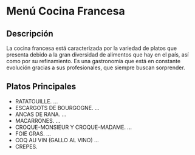 # Menú Cocina Francesa

## Descripción​
La cocina francesa está caracterizada por la variedad de platos que presenta debido a la gran diversidad de alimentos que hay en el país, así como por su refinamiento. Es una gastronomía que está en constante evolución gracias a sus profesionales, que siempre buscan sorprender.

## Platos Principales
- RATATOUILLE. ...
- ESCARGOTS DE BOURGOGNE. ...
- ANCAS DE RANA. ...
- MACARRONES. ...
- CROQUE-MONSIEUR Y CROQUE-MADAME. ...
- FOIE GRAS. ...
- COQ AU VIN (GALLO AL VINO) ...
- CREPES.